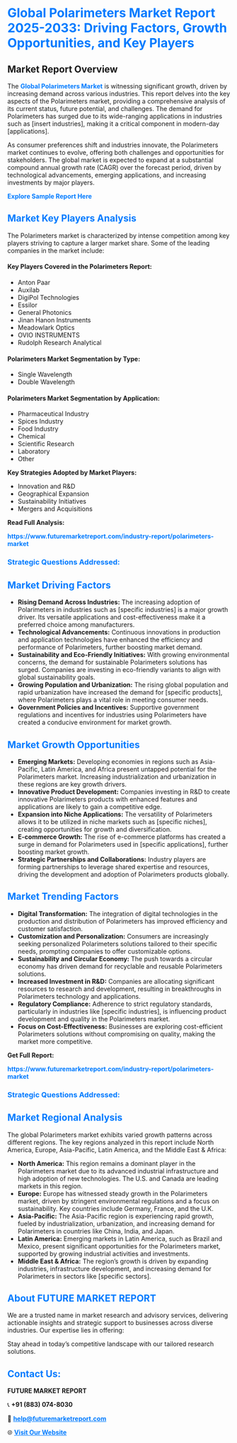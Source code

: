 <h1 style="color: #007BFF;">Global Polarimeters Market Report 2025-2033: Driving Factors, Growth Opportunities, and Key Players</h1>

<section id="overview">
<h2>Market Report Overview</h2>
<p>The <a href="https://www.futuremarketreport.com/industry-report/polarimeters-market" style="color: #007BFF; text-decoration: none;"><strong>Global Polarimeters Market</strong></a> is witnessing significant growth, driven by increasing demand across various industries. This report delves into the key aspects of the Polarimeters market, providing a comprehensive analysis of its current status, future potential, and challenges. The demand for Polarimeters has surged due to its wide-ranging applications in industries such as [insert industries], making it a critical component in modern-day [applications].</p>
<p>As consumer preferences shift and industries innovate, the Polarimeters market continues to evolve, offering both challenges and opportunities for stakeholders. The global market is expected to expand at a substantial compound annual growth rate (CAGR) over the forecast period, driven by technological advancements, emerging applications, and increasing investments by major players.</p>
</section>

<section id="overview">
<p><a href="https://www.futuremarketreport.com/request-sample/reportId=89930" style="color: #007BFF; text-decoration: none;"><strong>Explore Sample Report Here</strong></a></p>
</section>

<section id="key-players">
<h2 style="color: #007BFF;">Market Key Players Analysis</h2>
<p>The Polarimeters market is characterized by intense competition among key players striving to capture a larger market share. Some of the leading companies in the market include:</p>
<h4>Key Players Covered in the Polarimeters Report:</h4>
<ul><li>Anton Paar</li><li>Auxilab</li><li>DigiPol Technologies</li><li>Essilor</li><li>General Photonics</li><li>Jinan Hanon Instruments</li><li>Meadowlark Optics</li><li>OVIO INSTRUMENTS</li><li>Rudolph Research Analytical</li></ul>
<h4>Polarimeters Market Segmentation by Type:</h4>
<ul><li>Single Wavelength</li><li>Double Wavelength</li></ul>

<h4>Polarimeters Market Segmentation by Application:</h4>
<ul><li>Pharmaceutical Industry</li><li>Spices Industry</li><li>Food Industry</li><li>Chemical</li><li>Scientific Research</li><li>Laboratory</li><li>Other</li></ul>
<p><strong>Key Strategies Adopted by Market Players:</strong></p>
<ul>
<li>Innovation and R&D</li>
<li>Geographical Expansion</li>
<li>Sustainability Initiatives</li>
<li>Mergers and Acquisitions</li>
</ul>
</section>

<section>
<p><strong>Read Full Analysis: </strong></p><a href="https://www.futuremarketreport.com/industry-report/polarimeters-market" style="color: #007BFF; text-decoration: none;"><strong>https://www.futuremarketreport.com/industry-report/polarimeters-market</strong></a>
<h3 style="color: #007BFF;">Strategic Questions Addressed:</h3>
</section>

<section id="driving-factors">
<h2 style="color: #007BFF;">Market Driving Factors</h2>
<ul>
<li><strong>Rising Demand Across Industries:</strong> The increasing adoption of Polarimeters in industries such as [specific industries] is a major growth driver. Its versatile applications and cost-effectiveness make it a preferred choice among manufacturers.</li>
<li><strong>Technological Advancements:</strong> Continuous innovations in production and application technologies have enhanced the efficiency and performance of Polarimeters, further boosting market demand.</li>
<li><strong>Sustainability and Eco-Friendly Initiatives:</strong> With growing environmental concerns, the demand for sustainable Polarimeters solutions has surged. Companies are investing in eco-friendly variants to align with global sustainability goals.</li>
<li><strong>Growing Population and Urbanization:</strong> The rising global population and rapid urbanization have increased the demand for [specific products], where Polarimeters plays a vital role in meeting consumer needs.</li>
<li><strong>Government Policies and Incentives:</strong> Supportive government regulations and incentives for industries using Polarimeters have created a conducive environment for market growth.</li>
</ul>
</section>

<section id="growth-opportunities">
<h2 style="color: #007BFF;">Market Growth Opportunities</h2>
<ul>
<li><strong>Emerging Markets:</strong> Developing economies in regions such as Asia-Pacific, Latin America, and Africa present untapped potential for the Polarimeters market. Increasing industrialization and urbanization in these regions are key growth drivers.</li>
<li><strong>Innovative Product Development:</strong> Companies investing in R&D to create innovative Polarimeters products with enhanced features and applications are likely to gain a competitive edge.</li>
<li><strong>Expansion into Niche Applications:</strong> The versatility of Polarimeters allows it to be utilized in niche markets such as [specific niches], creating opportunities for growth and diversification.</li>
<li><strong>E-commerce Growth:</strong> The rise of e-commerce platforms has created a surge in demand for Polarimeters used in [specific applications], further boosting market growth.</li>
<li><strong>Strategic Partnerships and Collaborations:</strong> Industry players are forming partnerships to leverage shared expertise and resources, driving the development and adoption of Polarimeters products globally.</li>
</ul>
</section>

<section id="trending-factors">
<h2 style="color: #007BFF;">Market Trending Factors</h2>
<ul>
<li><strong>Digital Transformation:</strong> The integration of digital technologies in the production and distribution of Polarimeters has improved efficiency and customer satisfaction.</li>
<li><strong>Customization and Personalization:</strong> Consumers are increasingly seeking personalized Polarimeters solutions tailored to their specific needs, prompting companies to offer customizable options.</li>
<li><strong>Sustainability and Circular Economy:</strong> The push towards a circular economy has driven demand for recyclable and reusable Polarimeters solutions.</li>
<li><strong>Increased Investment in R&D:</strong> Companies are allocating significant resources to research and development, resulting in breakthroughs in Polarimeters technology and applications.</li>
<li><strong>Regulatory Compliance:</strong> Adherence to strict regulatory standards, particularly in industries like [specific industries], is influencing product development and quality in the Polarimeters market.</li>
<li><strong>Focus on Cost-Effectiveness:</strong> Businesses are exploring cost-efficient Polarimeters solutions without compromising on quality, making the market more competitive.</li>
</ul>
</section>

<section>
<p><strong>Get Full Report: </strong></p><a href="https://www.futuremarketreport.com/industry-report/polarimeters-market" style="color: #007BFF; text-decoration: none;"><strong>https://www.futuremarketreport.com/industry-report/polarimeters-market</strong></a>
<h3 style="color: #007BFF;">Strategic Questions Addressed:</h3>
</section>


<section id="regional-analysis">
<h2 style="color: #007BFF;">Market Regional Analysis</h2>
<p>The global Polarimeters market exhibits varied growth patterns across different regions. The key regions analyzed in this report include North America, Europe, Asia-Pacific, Latin America, and the Middle East & Africa:</p>
<ul>
<li><strong>North America:</strong> This region remains a dominant player in the Polarimeters market due to its advanced industrial infrastructure and high adoption of new technologies. The U.S. and Canada are leading markets in this region.</li>
<li><strong>Europe:</strong> Europe has witnessed steady growth in the Polarimeters market, driven by stringent environmental regulations and a focus on sustainability. Key countries include Germany, France, and the U.K.</li>
<li><strong>Asia-Pacific:</strong> The Asia-Pacific region is experiencing rapid growth, fueled by industrialization, urbanization, and increasing demand for Polarimeters in countries like China, India, and Japan.</li>
<li><strong>Latin America:</strong> Emerging markets in Latin America, such as Brazil and Mexico, present significant opportunities for the Polarimeters market, supported by growing industrial activities and investments.</li>
<li><strong>Middle East & Africa:</strong> The region’s growth is driven by expanding industries, infrastructure development, and increasing demand for Polarimeters in sectors like [specific sectors].</li>
</ul>
</section>

<footer>
<h2 style="color: #007BFF;">About FUTURE MARKET REPORT</h2>
<p>We are a trusted name in market research and advisory services, delivering actionable insights and strategic support to businesses across diverse industries. Our expertise lies in offering:</p>

<p>Stay ahead in today’s competitive landscape with our tailored research solutions.</p>

<h2 style="color: #007BFF;">Contact Us:</h2>
<p><strong>FUTURE MARKET REPORT</strong></p>
<p>📞 <strong>+91 (883) 074-8030</strong></p>
<p>📧 <strong><a href="mailto:help@futuremarketreport.com" style="color: #007BFF;">help@futuremarketreport.com</a></strong></p>
<p>🌐 <strong><a href="https://www.futuremarketreport.com/" style="color: #007BFF;">Visit Our Website</a></strong></p>
</footer>